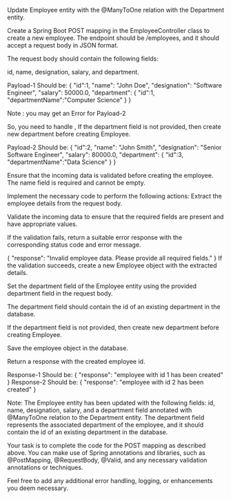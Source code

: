 Update Employee entity with the @ManyToOne relation with the Department entity.


Create a Spring Boot POST mapping in the EmployeeController class to create a new employee.
The endpoint should be /employees, and it should accept a request body in JSON format.

The request body should contain the following fields:

id, name, designation, salary, and department.

Payload-1 Should be:
{
   "id":1,
  "name": "John Doe",
  "designation": "Software Engineer",
  "salary": 50000.0,
  "department": {
    "id":1,
    "departmentName":"Computer Science"
  }
}

Note :
you may get an Error for Payload-2

So, you need to handle , If the department field is not provided, then create new department before creating Employee.

Payload-2 Should be:
{
   "id":2,
  "name": "John Smith",
  "designation": "Senior Software Engineer",
  "salary": 80000.0,
  "department": {
    "id":3,
    "departmentName":"Data Science"
  }
}


Ensure that the incoming data is validated before creating the employee. The name field is required and cannot be empty.



Implement the necessary code to perform the following actions:
Extract the employee details from the request body.

Validate the incoming data to ensure that the required fields are present and have appropriate values.

If the validation fails, return a suitable error response with the corresponding status code and error message.

{
 "response": "Invalid employee data. Please provide all required fields."
}
If the validation succeeds, create a new Employee object with the extracted details.

Set the department field of the Employee entity using the provided department field in the request body.

The department field should contain the id of an existing department in the database.

If the department field is not provided, then create new department before creating Employee.

Save the employee object in the database.

Return a response with the created employee id.

Response-1 Should be:
{
    "response": "employee with id 1 has been created"
}
Response-2 Should be:
{
    "response": "employee with id 2 has been created"
}


Note:
The Employee entity has been updated with the following fields: id, name, designation, salary, and a department field annotated with @ManyToOne relation to the Department entity. The department field represents the associated department of the employee, and it should contain the id of an existing department in the database.



Your task is to complete the code for the POST mapping as described above. You can make use of Spring annotations and libraries, such as @PostMapping, @RequestBody, @Valid, and any necessary validation annotations or techniques.



Feel free to add any additional error handling, logging, or enhancements you deem necessary.

